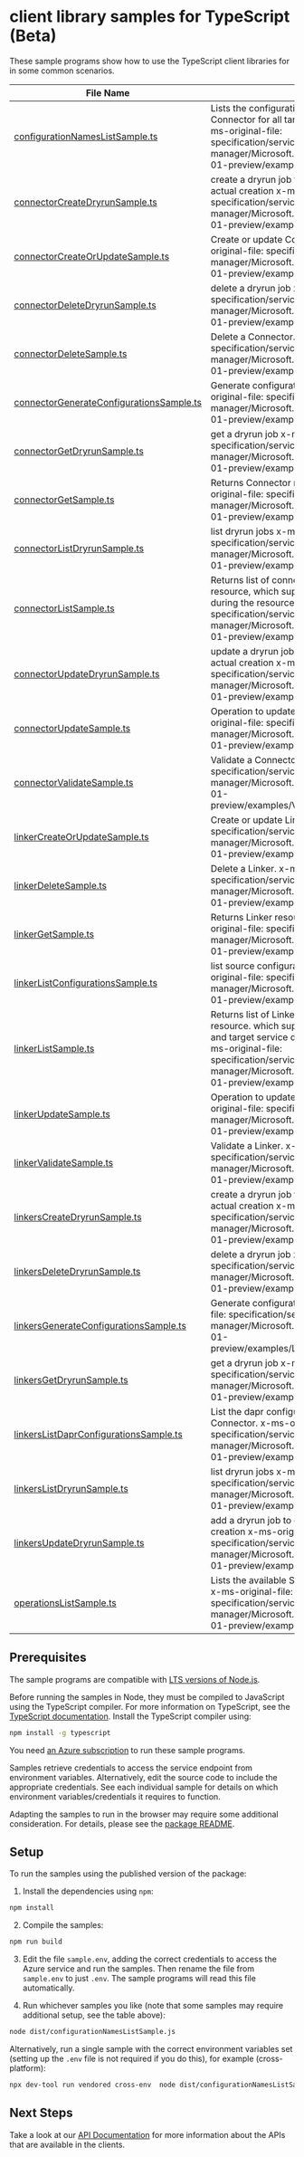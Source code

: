 # client library samples for TypeScript (Beta)

These sample programs show how to use the TypeScript client libraries for in some common scenarios.

| **File Name**                                                                     | **Description**                                                                                                                                                                                                                                                                                  |
| --------------------------------------------------------------------------------- | ------------------------------------------------------------------------------------------------------------------------------------------------------------------------------------------------------------------------------------------------------------------------------------------------ |
| [configurationNamesListSample.ts][configurationnameslistsample]                   | Lists the configuration names generated by Service Connector for all target, client types, auth types. x-ms-original-file: specification/servicelinker/resource-manager/Microsoft.ServiceLinker/preview/2024-07-01-preview/examples/ConfigurationNamesList.json                                  |
| [connectorCreateDryrunSample.ts][connectorcreatedryrunsample]                     | create a dryrun job to do necessary check before actual creation x-ms-original-file: specification/servicelinker/resource-manager/Microsoft.ServiceLinker/preview/2024-07-01-preview/examples/ConnectorDryrunCreate.json                                                                         |
| [connectorCreateOrUpdateSample.ts][connectorcreateorupdatesample]                 | Create or update Connector resource. x-ms-original-file: specification/servicelinker/resource-manager/Microsoft.ServiceLinker/preview/2024-07-01-preview/examples/PutConnector.json                                                                                                              |
| [connectorDeleteDryrunSample.ts][connectordeletedryrunsample]                     | delete a dryrun job x-ms-original-file: specification/servicelinker/resource-manager/Microsoft.ServiceLinker/preview/2024-07-01-preview/examples/ConnectorDryrunDelete.json                                                                                                                      |
| [connectorDeleteSample.ts][connectordeletesample]                                 | Delete a Connector. x-ms-original-file: specification/servicelinker/resource-manager/Microsoft.ServiceLinker/preview/2024-07-01-preview/examples/DeleteConnector.json                                                                                                                            |
| [connectorGenerateConfigurationsSample.ts][connectorgenerateconfigurationssample] | Generate configurations for a Connector. x-ms-original-file: specification/servicelinker/resource-manager/Microsoft.ServiceLinker/preview/2024-07-01-preview/examples/GenerateConfigurations.json                                                                                                |
| [connectorGetDryrunSample.ts][connectorgetdryrunsample]                           | get a dryrun job x-ms-original-file: specification/servicelinker/resource-manager/Microsoft.ServiceLinker/preview/2024-07-01-preview/examples/ConnectorDryrunGet.json                                                                                                                            |
| [connectorGetSample.ts][connectorgetsample]                                       | Returns Connector resource for a given name. x-ms-original-file: specification/servicelinker/resource-manager/Microsoft.ServiceLinker/preview/2024-07-01-preview/examples/Connectors.json                                                                                                        |
| [connectorListDryrunSample.ts][connectorlistdryrunsample]                         | list dryrun jobs x-ms-original-file: specification/servicelinker/resource-manager/Microsoft.ServiceLinker/preview/2024-07-01-preview/examples/ConnectorDryrunList.json                                                                                                                           |
| [connectorListSample.ts][connectorlistsample]                                     | Returns list of connector which connects to the resource, which supports to config the target service during the resource provision. x-ms-original-file: specification/servicelinker/resource-manager/Microsoft.ServiceLinker/preview/2024-07-01-preview/examples/ConnectorList.json             |
| [connectorUpdateDryrunSample.ts][connectorupdatedryrunsample]                     | update a dryrun job to do necessary check before actual creation x-ms-original-file: specification/servicelinker/resource-manager/Microsoft.ServiceLinker/preview/2024-07-01-preview/examples/ConnectorDryrunUpdate.json                                                                         |
| [connectorUpdateSample.ts][connectorupdatesample]                                 | Operation to update an existing Connector. x-ms-original-file: specification/servicelinker/resource-manager/Microsoft.ServiceLinker/preview/2024-07-01-preview/examples/PatchConnector.json                                                                                                      |
| [connectorValidateSample.ts][connectorvalidatesample]                             | Validate a Connector. x-ms-original-file: specification/servicelinker/resource-manager/Microsoft.ServiceLinker/preview/2024-07-01-preview/examples/ValidateConnectorSuccess.json                                                                                                                 |
| [linkerCreateOrUpdateSample.ts][linkercreateorupdatesample]                       | Create or update Linker resource. x-ms-original-file: specification/servicelinker/resource-manager/Microsoft.ServiceLinker/preview/2024-07-01-preview/examples/PutLinker.json                                                                                                                    |
| [linkerDeleteSample.ts][linkerdeletesample]                                       | Delete a Linker. x-ms-original-file: specification/servicelinker/resource-manager/Microsoft.ServiceLinker/preview/2024-07-01-preview/examples/DeleteLinker.json                                                                                                                                  |
| [linkerGetSample.ts][linkergetsample]                                             | Returns Linker resource for a given name. x-ms-original-file: specification/servicelinker/resource-manager/Microsoft.ServiceLinker/preview/2024-07-01-preview/examples/Linker.json                                                                                                               |
| [linkerListConfigurationsSample.ts][linkerlistconfigurationssample]               | list source configurations for a Linker. x-ms-original-file: specification/servicelinker/resource-manager/Microsoft.ServiceLinker/preview/2024-07-01-preview/examples/GetConfigurations.json                                                                                                     |
| [linkerListSample.ts][linkerlistsample]                                           | Returns list of Linkers which connects to the resource. which supports to config both application and target service during the resource provision. x-ms-original-file: specification/servicelinker/resource-manager/Microsoft.ServiceLinker/preview/2024-07-01-preview/examples/LinkerList.json |
| [linkerUpdateSample.ts][linkerupdatesample]                                       | Operation to update an existing Linker. x-ms-original-file: specification/servicelinker/resource-manager/Microsoft.ServiceLinker/preview/2024-07-01-preview/examples/PatchLinker.json                                                                                                            |
| [linkerValidateSample.ts][linkervalidatesample]                                   | Validate a Linker. x-ms-original-file: specification/servicelinker/resource-manager/Microsoft.ServiceLinker/preview/2024-07-01-preview/examples/ValidateLinkerSuccess.json                                                                                                                       |
| [linkersCreateDryrunSample.ts][linkerscreatedryrunsample]                         | create a dryrun job to do necessary check before actual creation x-ms-original-file: specification/servicelinker/resource-manager/Microsoft.ServiceLinker/preview/2024-07-01-preview/examples/PutDryrun.json                                                                                     |
| [linkersDeleteDryrunSample.ts][linkersdeletedryrunsample]                         | delete a dryrun job x-ms-original-file: specification/servicelinker/resource-manager/Microsoft.ServiceLinker/preview/2024-07-01-preview/examples/DeleteDryrun.json                                                                                                                               |
| [linkersGenerateConfigurationsSample.ts][linkersgenerateconfigurationssample]     | Generate configurations for a Linker. x-ms-original-file: specification/servicelinker/resource-manager/Microsoft.ServiceLinker/preview/2024-07-01-preview/examples/LinkerGenerateConfigurations.json                                                                                             |
| [linkersGetDryrunSample.ts][linkersgetdryrunsample]                               | get a dryrun job x-ms-original-file: specification/servicelinker/resource-manager/Microsoft.ServiceLinker/preview/2024-07-01-preview/examples/GetDryrun.json                                                                                                                                     |
| [linkersListDaprConfigurationsSample.ts][linkerslistdaprconfigurationssample]     | List the dapr configuration supported by Service Connector. x-ms-original-file: specification/servicelinker/resource-manager/Microsoft.ServiceLinker/preview/2024-07-01-preview/examples/GetDaprConfigurations.json                                                                              |
| [linkersListDryrunSample.ts][linkerslistdryrunsample]                             | list dryrun jobs x-ms-original-file: specification/servicelinker/resource-manager/Microsoft.ServiceLinker/preview/2024-07-01-preview/examples/ListDryrun.json                                                                                                                                    |
| [linkersUpdateDryrunSample.ts][linkersupdatedryrunsample]                         | add a dryrun job to do necessary check before actual creation x-ms-original-file: specification/servicelinker/resource-manager/Microsoft.ServiceLinker/preview/2024-07-01-preview/examples/PatchDryrun.json                                                                                      |
| [operationsListSample.ts][operationslistsample]                                   | Lists the available ServiceLinker REST API operations. x-ms-original-file: specification/servicelinker/resource-manager/Microsoft.ServiceLinker/preview/2024-07-01-preview/examples/OperationsList.json                                                                                          |

## Prerequisites

The sample programs are compatible with [LTS versions of Node.js](https://github.com/nodejs/release#release-schedule).

Before running the samples in Node, they must be compiled to JavaScript using the TypeScript compiler. For more information on TypeScript, see the [TypeScript documentation][typescript]. Install the TypeScript compiler using:

```bash
npm install -g typescript
```

You need [an Azure subscription][freesub] to run these sample programs.

Samples retrieve credentials to access the service endpoint from environment variables. Alternatively, edit the source code to include the appropriate credentials. See each individual sample for details on which environment variables/credentials it requires to function.

Adapting the samples to run in the browser may require some additional consideration. For details, please see the [package README][package].

## Setup

To run the samples using the published version of the package:

1. Install the dependencies using `npm`:

```bash
npm install
```

2. Compile the samples:

```bash
npm run build
```

3. Edit the file `sample.env`, adding the correct credentials to access the Azure service and run the samples. Then rename the file from `sample.env` to just `.env`. The sample programs will read this file automatically.

4. Run whichever samples you like (note that some samples may require additional setup, see the table above):

```bash
node dist/configurationNamesListSample.js
```

Alternatively, run a single sample with the correct environment variables set (setting up the `.env` file is not required if you do this), for example (cross-platform):

```bash
npx dev-tool run vendored cross-env  node dist/configurationNamesListSample.js
```

## Next Steps

Take a look at our [API Documentation][apiref] for more information about the APIs that are available in the clients.

[configurationnameslistsample]: https://github.com/Azure/azure-sdk-for-js/blob/main/sdk/servicelinker/arm-servicelinker/samples/v2-beta/typescript/src/configurationNamesListSample.ts
[connectorcreatedryrunsample]: https://github.com/Azure/azure-sdk-for-js/blob/main/sdk/servicelinker/arm-servicelinker/samples/v2-beta/typescript/src/connectorCreateDryrunSample.ts
[connectorcreateorupdatesample]: https://github.com/Azure/azure-sdk-for-js/blob/main/sdk/servicelinker/arm-servicelinker/samples/v2-beta/typescript/src/connectorCreateOrUpdateSample.ts
[connectordeletedryrunsample]: https://github.com/Azure/azure-sdk-for-js/blob/main/sdk/servicelinker/arm-servicelinker/samples/v2-beta/typescript/src/connectorDeleteDryrunSample.ts
[connectordeletesample]: https://github.com/Azure/azure-sdk-for-js/blob/main/sdk/servicelinker/arm-servicelinker/samples/v2-beta/typescript/src/connectorDeleteSample.ts
[connectorgenerateconfigurationssample]: https://github.com/Azure/azure-sdk-for-js/blob/main/sdk/servicelinker/arm-servicelinker/samples/v2-beta/typescript/src/connectorGenerateConfigurationsSample.ts
[connectorgetdryrunsample]: https://github.com/Azure/azure-sdk-for-js/blob/main/sdk/servicelinker/arm-servicelinker/samples/v2-beta/typescript/src/connectorGetDryrunSample.ts
[connectorgetsample]: https://github.com/Azure/azure-sdk-for-js/blob/main/sdk/servicelinker/arm-servicelinker/samples/v2-beta/typescript/src/connectorGetSample.ts
[connectorlistdryrunsample]: https://github.com/Azure/azure-sdk-for-js/blob/main/sdk/servicelinker/arm-servicelinker/samples/v2-beta/typescript/src/connectorListDryrunSample.ts
[connectorlistsample]: https://github.com/Azure/azure-sdk-for-js/blob/main/sdk/servicelinker/arm-servicelinker/samples/v2-beta/typescript/src/connectorListSample.ts
[connectorupdatedryrunsample]: https://github.com/Azure/azure-sdk-for-js/blob/main/sdk/servicelinker/arm-servicelinker/samples/v2-beta/typescript/src/connectorUpdateDryrunSample.ts
[connectorupdatesample]: https://github.com/Azure/azure-sdk-for-js/blob/main/sdk/servicelinker/arm-servicelinker/samples/v2-beta/typescript/src/connectorUpdateSample.ts
[connectorvalidatesample]: https://github.com/Azure/azure-sdk-for-js/blob/main/sdk/servicelinker/arm-servicelinker/samples/v2-beta/typescript/src/connectorValidateSample.ts
[linkercreateorupdatesample]: https://github.com/Azure/azure-sdk-for-js/blob/main/sdk/servicelinker/arm-servicelinker/samples/v2-beta/typescript/src/linkerCreateOrUpdateSample.ts
[linkerdeletesample]: https://github.com/Azure/azure-sdk-for-js/blob/main/sdk/servicelinker/arm-servicelinker/samples/v2-beta/typescript/src/linkerDeleteSample.ts
[linkergetsample]: https://github.com/Azure/azure-sdk-for-js/blob/main/sdk/servicelinker/arm-servicelinker/samples/v2-beta/typescript/src/linkerGetSample.ts
[linkerlistconfigurationssample]: https://github.com/Azure/azure-sdk-for-js/blob/main/sdk/servicelinker/arm-servicelinker/samples/v2-beta/typescript/src/linkerListConfigurationsSample.ts
[linkerlistsample]: https://github.com/Azure/azure-sdk-for-js/blob/main/sdk/servicelinker/arm-servicelinker/samples/v2-beta/typescript/src/linkerListSample.ts
[linkerupdatesample]: https://github.com/Azure/azure-sdk-for-js/blob/main/sdk/servicelinker/arm-servicelinker/samples/v2-beta/typescript/src/linkerUpdateSample.ts
[linkervalidatesample]: https://github.com/Azure/azure-sdk-for-js/blob/main/sdk/servicelinker/arm-servicelinker/samples/v2-beta/typescript/src/linkerValidateSample.ts
[linkerscreatedryrunsample]: https://github.com/Azure/azure-sdk-for-js/blob/main/sdk/servicelinker/arm-servicelinker/samples/v2-beta/typescript/src/linkersCreateDryrunSample.ts
[linkersdeletedryrunsample]: https://github.com/Azure/azure-sdk-for-js/blob/main/sdk/servicelinker/arm-servicelinker/samples/v2-beta/typescript/src/linkersDeleteDryrunSample.ts
[linkersgenerateconfigurationssample]: https://github.com/Azure/azure-sdk-for-js/blob/main/sdk/servicelinker/arm-servicelinker/samples/v2-beta/typescript/src/linkersGenerateConfigurationsSample.ts
[linkersgetdryrunsample]: https://github.com/Azure/azure-sdk-for-js/blob/main/sdk/servicelinker/arm-servicelinker/samples/v2-beta/typescript/src/linkersGetDryrunSample.ts
[linkerslistdaprconfigurationssample]: https://github.com/Azure/azure-sdk-for-js/blob/main/sdk/servicelinker/arm-servicelinker/samples/v2-beta/typescript/src/linkersListDaprConfigurationsSample.ts
[linkerslistdryrunsample]: https://github.com/Azure/azure-sdk-for-js/blob/main/sdk/servicelinker/arm-servicelinker/samples/v2-beta/typescript/src/linkersListDryrunSample.ts
[linkersupdatedryrunsample]: https://github.com/Azure/azure-sdk-for-js/blob/main/sdk/servicelinker/arm-servicelinker/samples/v2-beta/typescript/src/linkersUpdateDryrunSample.ts
[operationslistsample]: https://github.com/Azure/azure-sdk-for-js/blob/main/sdk/servicelinker/arm-servicelinker/samples/v2-beta/typescript/src/operationsListSample.ts
[apiref]: https://learn.microsoft.com/javascript/api/@azure/arm-servicelinker?view=azure-node-preview
[freesub]: https://azure.microsoft.com/free/
[package]: https://github.com/Azure/azure-sdk-for-js/tree/main/sdk/servicelinker/arm-servicelinker/README.md
[typescript]: https://www.typescriptlang.org/docs/home.html
